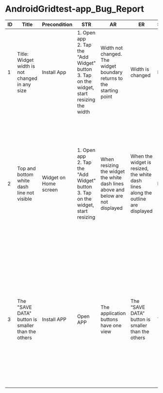 # AndroidGridtest-app_Bug_Report

ID | Title | Precondition|  STR |AR| ER| Severity| Priority | Environment | Attachments |
|----|----|----|----|----|----|----|----|----|----|
|1| Title: Widget width is not changed in any size | Install App | 1. Open app <br/> 2. Tap the "Add Widget" button <br/> 3. Tap on the widget, start resizing the width | Width not changed. The widget boundary returns to the starting point | Width is changed | High |  Medium | 1)Xiaomi Redmi 9, Android 11 RP1A.200720.011, MIUI Global 12.5.5 Stable <br/> Redmi Note 10, Android 12 SKQ1.210908.001, MIUI Global 13.0.7  |[Photo](https://drive.google.com/drive/folders/1auUQTD8q76JoQEZuZKxnnEP3fFugUM75?hl=ru) |
|2 | Top and bottom white dash line not visible  |  Widget on Home screen  | 1. Open app <br/> 2. Tap the "Add Widget" button <br/> 3. Tap on the widget, start resizing | When resizing the widget  the white dash lines above and below are not displayed | When the widget is resized, the white dash lines along the outline are displayed | Major | High |  1)   Xiaomi Redmi 9, Android 11 RP1A.200720.011, MIUI Global 12.5.5 Stable <br/> 2)Samsung Galaxy М52, Android 11 ONE UI 3.1 <br/> 3) Samsung Galaxy S8 Android 9.0 <br/> 4) Samsung Galaxy Note 8, Android v. 9.0 <br/>  5) Samsung Galaxy A20, Android 11 <br/> 6) Samsung Galaxy A32, Android 11 <br/>  7) Samsung Galaxy A7 (SM-A750FN) Android 10 <br/> 8) Samsung Galaxy s10e Android 12 |[Photo](https://drive.google.com/drive/folders/1vAofYG_88Mmh2SKFJIQ8pbYdUYjOg6Te?hl=ru) |
| 3 |  The "SAVE DATA" button is smaller than the others | Install APP | Open APP | The application buttons have one view | The “SAVE DATA” button is smaller than the others | Trivial | Medium | 1)Xiaomi Redmi 9, Android 11 RP1A.200720.011, MIUI Global 12.5.5 Stable <br/> 2)Samsung Galaxy A8(SM-A530F), android 9, A530FXXULCUK6 <br/> 3) Xiaomi Redmi 5 Plus, android 8.1.0, MIU Global 11.0.2.0 <br/> 4) Huawei p10 lite (WAS LX-1), Android 8.0.0 <br/> 5) Xiaomi Redmi Note 8 Pro, Android 10 QP1A.190711.020, MIUI  global 12.0.8 Stable | [Photo](https://drive.google.com/drive/folders/174DRgndSJmCCvbFfoch02Obcy4Fm0Bxj?hl=ru)
